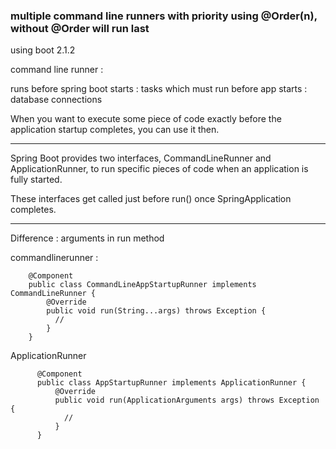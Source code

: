 ### multiple command line runners with priority using @Order(n), without @Order will run last


using boot 2.1.2

command line runner :

runs before spring boot starts : 
tasks which must run before app starts : database connections


When you want to execute some piece of code exactly before the application startup completes, you can use it then.

---

Spring Boot provides two interfaces, CommandLineRunner and ApplicationRunner, to run specific pieces of code 
when an application is fully started. 

These interfaces get called just before run() once SpringApplication completes.


---
Difference : arguments in run method

commandlinerunner : 

        @Component
        public class CommandLineAppStartupRunner implements CommandLineRunner {
            @Override
            public void run(String...args) throws Exception {
              //
            }
        }

ApplicationRunner

          @Component
          public class AppStartupRunner implements ApplicationRunner {
              @Override
              public void run(ApplicationArguments args) throws Exception {
                //        
              }
          }
